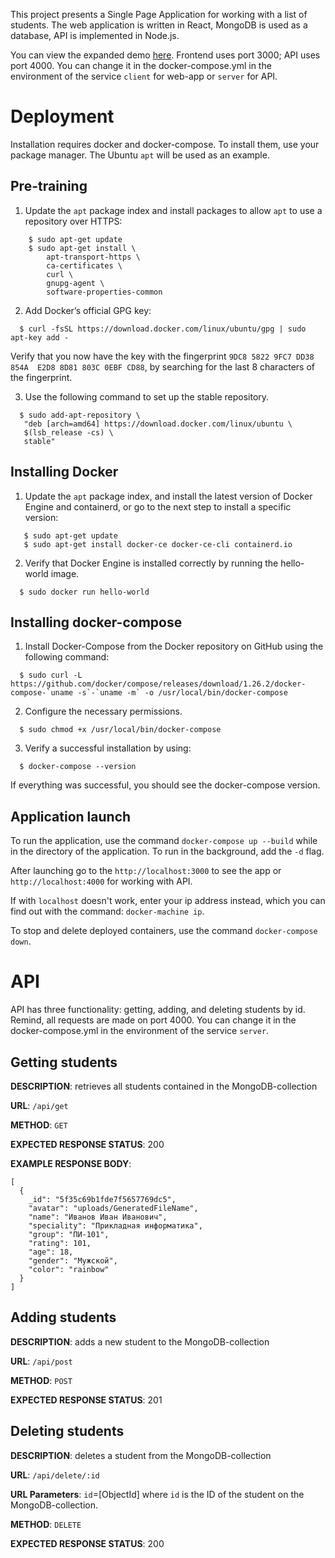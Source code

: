 This project presents a Single Page Application for working with a list of students. 
The web application is written in React, MongoDB is used as a database, API is implemented in Node.js.

You can view the expanded demo [here](http://165.232.74.148:3000). Frontend uses port 3000; API uses port 4000. You can change it in the docker-compose.yml in the environment of the service `client` for web-app or `server` for API.

# Deployment

Installation requires docker and docker-compose. To install them, use your package manager. The Ubuntu `apt` will be used as an example.

## Pre-training

  1. Update the `apt` package index and install packages to allow `apt` to use a repository over HTTPS:

```
    $ sudo apt-get update
    $ sudo apt-get install \
        apt-transport-https \
        ca-certificates \
        curl \
        gnupg-agent \
        software-properties-common
```

  2. Add Docker’s official GPG key:
  ```
    $ curl -fsSL https://download.docker.com/linux/ubuntu/gpg | sudo apt-key add -
  ```
  Verify that you now have the key with the fingerprint `9DC8 5822 9FC7 DD38 854A  E2D8 8D81 803C 0EBF CD88`, by searching for the last 8 characters of the fingerprint.
  
  3. Use the following command to set up the stable repository.
  ```
    $ sudo add-apt-repository \
     "deb [arch=amd64] https://download.docker.com/linux/ubuntu \
     $(lsb_release -cs) \
     stable"
  ```
  
## Installing Docker

  1.  Update the `apt` package index, and install the latest version of Docker Engine and containerd, or go to the next step to install a specific version:
```
   $ sudo apt-get update
   $ sudo apt-get install docker-ce docker-ce-cli containerd.io
```

  2. Verify that Docker Engine is installed correctly by running the hello-world image.
  ```
    $ sudo docker run hello-world
  ```
  
## Installing docker-compose

  1. Install Docker-Compose from the Docker repository on GitHub using the following command:
  ```
    $ sudo curl -L https://github.com/docker/compose/releases/download/1.26.2/docker-compose-`uname -s`-`uname -m` -o /usr/local/bin/docker-compose
  ```
  2. Configure the necessary permissions.
  ```
    $ sudo chmod +x /usr/local/bin/docker-compose
  ```
  3. Verify a successful installation by using:
  ```
    $ docker-compose --version
  ```
  If everything was successful, you should see the docker-compose version.

## Application launch

  To run the application, use the command `docker-compose up --build` while in the directory of the application. To run in the background, add the `-d` flag.
  
  After launching go to the `http://localhost:3000` to see the app or `http://localhost:4000` for working with API.
  
  If with `localhost` doesn't work, enter your ip address instead, which you can find out with the command: `docker-machine ip`.
  
  To stop and delete deployed containers, use the command `docker-compose down`.
  
  
# API

API has three functionality: getting, adding, and deleting students by id. Remind, all requests are made on port 4000.
You can change it in the docker-compose.yml in the environment of the service `server`.

## Getting students

**DESCRIPTION**: retrieves all students contained in the MongoDB-collection

**URL**: `/api/get`

**METHOD**: `GET`

**EXPECTED RESPONSE STATUS**: 200

**EXAMPLE RESPONSE BODY**:
```
[
  {
    _id": "5f35c69b1fde7f5657769dc5",
    "avatar": "uploads/GeneratedFileName",
    "name": "Иванов Иван Иванович",
    "speciality": "Прикладная информатика",
    "group": "ПИ-101",
    "rating": 101,
    "age": 18,
    "gender": "Мужской",
    "color": "rainbow"
  }
]
```

## Adding students

**DESCRIPTION**: adds a new student to the MongoDB-collection

**URL**: `/api/post`

**METHOD**: `POST`

**EXPECTED RESPONSE STATUS**: 201

## Deleting students

**DESCRIPTION**: deletes a student from the MongoDB-collection

**URL**: `/api/delete/:id`

**URL Parameters**: `id`=[ObjectId] where `id` is the ID of the student on the MongoDB-collection.

**METHOD**: `DELETE`

**EXPECTED RESPONSE STATUS**: 200
